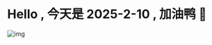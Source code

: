 
# Hello , 今天是 2025-2-10 , 加油鸭 🤭

![img](https://v1.jinrishici.com/all.svg?font-size=18&spacing=4)

